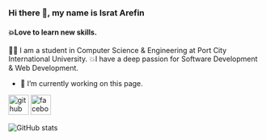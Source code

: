 ### Hi there 👋, my name is Israt Arefin
#### 💥Love to learn  new skills.
👩‍🎓 I am a student in Computer Science & Engineering at Port City International University.
💥I have a deep passion for Software Development & Web Development.

- 🔭 I’m currently working on this page. 


[<img src='https://cdn.jsdelivr.net/npm/simple-icons@3.0.1/icons/github.svg' alt='github' height='40'>](https://github.com/IsratAfrin826)  [<img src='https://cdn.jsdelivr.net/npm/simple-icons@3.0.1/icons/facebook.svg' alt='facebook' height='40'>](https://www.facebook.com/Israt)  

![GitHub stats](https://github-readme-stats.vercel.app/api?username=IsratAfrin826&show_icons=true)  


